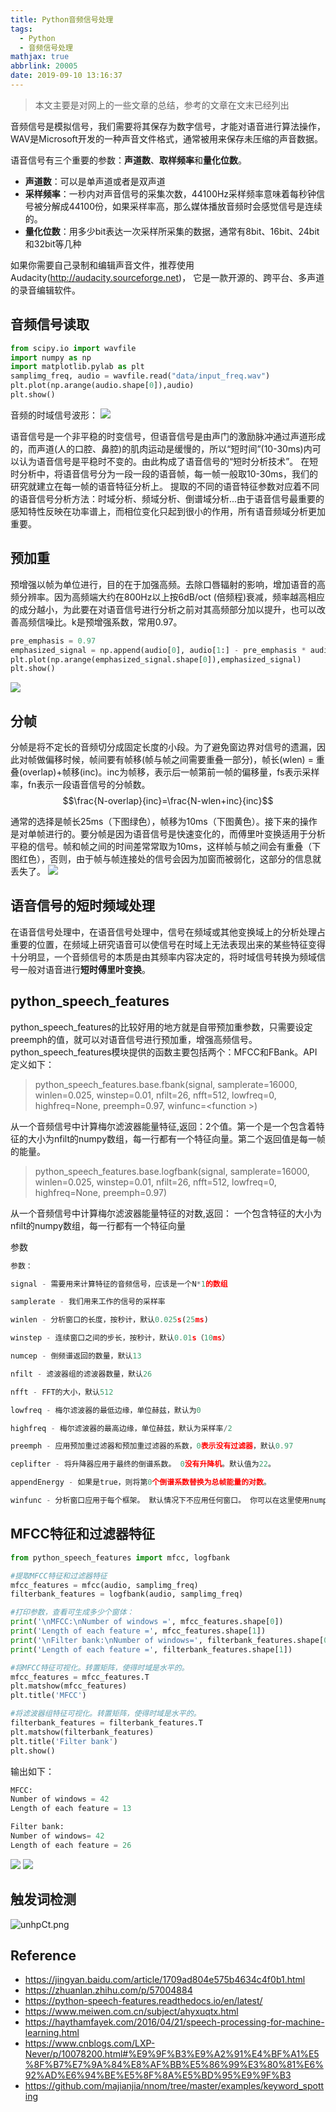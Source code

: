 ```yaml
---
title: Python音频信号处理
tags:
  - Python
  - 音频信号处理
mathjax: true
abbrlink: 20005
date: 2019-09-10 13:16:37
---
```


> 本文主要是对网上的一些文章的总结，参考的文章在文末已经列出

音频信号是模拟信号，我们需要将其保存为数字信号，才能对语音进行算法操作，WAV是Microsoft开发的一种声音文件格式，通常被用来保存未压缩的声音数据。

语音信号有三个重要的参数：**声道数**、**取样频率**和**量化位数**。

- **声道数**：可以是单声道或者是双声道
- **采样频率**：一秒内对声音信号的采集次数，44100Hz采样频率意味着每秒钟信号被分解成44100份，如果采样率高，那么媒体播放音频时会感觉信号是连续的。
- **量化位数**：用多少bit表达一次采样所采集的数据，通常有8bit、16bit、24bit和32bit等几种

如果你需要自己录制和编辑声音文件，推荐使用Audacity(http://audacity.sourceforge.net)， 它是一款开源的、跨平台、多声道的录音编辑软件。

<!--more-->

## 音频信号读取
```python
from scipy.io import wavfile
import numpy as np
import matplotlib.pylab as plt
samplimg_freq, audio = wavfile.read("data/input_freq.wav")
plt.plot(np.arange(audio.shape[0]),audio)
plt.show()
```
音频的时域信号波形：
![](https://i.loli.net/2019/09/10/taJsWjAQe21xb6g.png)

语音信号是一个非平稳的时变信号，但语音信号是由声门的激励脉冲通过声道形成的，而声道(人的口腔、鼻腔)的肌肉运动是缓慢的，所以“短时间”(10-30ms)内可以认为语音信号是平稳时不变的。由此构成了语音信号的“短时分析技术”。
在短时分析中，将语音信号分为一段一段的语音帧，每一帧一般取10-30ms，我们的研究就建立在每一帧的语音特征分析上。
提取的不同的语音特征参数对应着不同的语音信号分析方法：时域分析、频域分析、倒谱域分析...由于语音信号最重要的感知特性反映在功率谱上，而相位变化只起到很小的作用，所有语音频域分析更加重要。
## 预加重
预增强以帧为单位进行，目的在于加强高频。去除口唇辐射的影响，增加语音的高频分辨率。因为高频端大约在800Hz以上按6dB/oct (倍频程)衰减，频率越高相应的成分越小，为此要在对语音信号进行分析之前对其高频部分加以提升，也可以改善高频信噪比。k是预增强系数，常用0.97。

```python
pre_emphasis = 0.97
emphasized_signal = np.append(audio[0], audio[1:] - pre_emphasis * audio[:-1])
plt.plot(np.arange(emphasized_signal.shape[0]),emphasized_signal)
plt.show()
```
![](https://i.loli.net/2019/09/10/hycELdZWD5qo2AH.png)

## 分帧
分帧是将不定长的音频切分成固定长度的小段。为了避免窗边界对信号的遗漏，因此对帧做偏移时候，帧间要有帧移(帧与帧之间需要重叠一部分)，帧长(wlen) = 重叠(overlap)+帧移(inc)。inc为帧移，表示后一帧第前一帧的偏移量，fs表示采样率，fn表示一段语音信号的分帧数。
$$\frac{N-overlap}{inc}=\frac{N-wlen+inc}{inc}$$

通常的选择是帧长25ms（下图绿色），帧移为10ms（下图黄色）。接下来的操作是对单帧进行的。要分帧是因为语音信号是快速变化的，而傅里叶变换适用于分析平稳的信号。帧和帧之间的时间差常常取为10ms，这样帧与帧之间会有重叠（下图红色），否则，由于帧与帧连接处的信号会因为加窗而被弱化，这部分的信息就丢失了。
![](https://i.loli.net/2019/09/10/QA89CdDfL3qibS6.png)

## 语音信号的短时频域处理
在语音信号处理中，在语音信号处理中，信号在频域或其他变换域上的分析处理占重要的位置，在频域上研究语音可以使信号在时域上无法表现出来的某些特征变得十分明显，一个音频信号的本质是由其频率内容决定的，将时域信号转换为频域信号一般对语音进行**短时傅里叶变换**。

## python_speech_features
python_speech_features的比较好用的地方就是自带预加重参数，只需要设定preemph的值，就可以对语音信号进行预加重，增强高频信号。
python_speech_features模块提供的函数主要包括两个：MFCC和FBank。API定义如下：
> python_speech_features.base.fbank(signal, samplerate=16000, winlen=0.025, winstep=0.01, nfilt=26, nfft=512, lowfreq=0, highfreq=None, preemph=0.97, winfunc=<function <lambda>>)

从一个音频信号中计算梅尔滤波器能量特征,返回：2个值。第一个是一个包含着特征的大小为nfilt的numpy数组，每一行都有一个特征向量。第二个返回值是每一帧的能量。

> python_speech_features.base.logfbank(signal, samplerate=16000, winlen=0.025, winstep=0.01, nfilt=26, nfft=512, lowfreq=0, highfreq=None, preemph=0.97)

从一个音频信号中计算梅尔滤波器能量特征的对数,返回： 一个包含特征的大小为nfilt的numpy数组，每一行都有一个特征向量

参数
```python
参数：

signal - 需要用来计算特征的音频信号，应该是一个N*1的数组

samplerate - 我们用来工作的信号的采样率

winlen - 分析窗口的长度，按秒计，默认0.025s(25ms)

winstep - 连续窗口之间的步长，按秒计，默认0.01s（10ms）

numcep - 倒频谱返回的数量，默认13

nfilt - 滤波器组的滤波器数量，默认26

nfft - FFT的大小，默认512

lowfreq - 梅尔滤波器的最低边缘，单位赫兹，默认为0

highfreq - 梅尔滤波器的最高边缘，单位赫兹，默认为采样率/2

preemph - 应用预加重过滤器和预加重过滤器的系数，0表示没有过滤器，默认0.97

ceplifter - 将升降器应用于最终的倒谱系数。 0没有升降机。默认值为22。

appendEnergy - 如果是true，则将第0个倒谱系数替换为总帧能量的对数。

winfunc - 分析窗口应用于每个框架。 默认情况下不应用任何窗口。 你可以在这里使用numpy窗口函数 例如：winfunc=numpy.hamming
```

## MFCC特征和过滤器特征
```python
from python_speech_features import mfcc, logfbank

#提取MFCC特征和过滤器特征
mfcc_features = mfcc(audio, samplimg_freq)
filterbank_features = logfbank(audio, samplimg_freq)

#打印参数，查看可生成多少个窗体：
print('\nMFCC:\nNumber of windows =', mfcc_features.shape[0])
print('Length of each feature =', mfcc_features.shape[1])
print('\nFilter bank:\nNumber of windows=', filterbank_features.shape[0])
print('Length of each feature =', filterbank_features.shape[1])

#将MFCC特征可视化。转置矩阵，使得时域是水平的。
mfcc_features = mfcc_features.T
plt.matshow(mfcc_features)
plt.title('MFCC')

#将滤波器组特征可视化。转置矩阵，使得时域是水平的。
filterbank_features = filterbank_features.T
plt.matshow(filterbank_features)
plt.title('Filter bank')
plt.show()
```
输出如下：
```python
MFCC:
Number of windows = 42
Length of each feature = 13

Filter bank:
Number of windows= 42
Length of each feature = 26
```
![](https://i.loli.net/2019/09/10/9PzrY5gIXxTiM7U.png)
![](https://i.loli.net/2019/09/10/rEyK4ZjAeOLDmC6.png)
## 触发词检测
![unhpCt.png](https://s2.ax1x.com/2019/09/26/unhpCt.png)
## Reference
- https://jingyan.baidu.com/article/1709ad804e575b4634c4f0b1.html
- https://zhuanlan.zhihu.com/p/57004884
- https://python-speech-features.readthedocs.io/en/latest/
- https://www.meiwen.com.cn/subject/ahyxuqtx.html
- https://haythamfayek.com/2016/04/21/speech-processing-for-machine-learning.html
- https://www.cnblogs.com/LXP-Never/p/10078200.html#%E9%9F%B3%E9%A2%91%E4%BF%A1%E5%8F%B7%E7%9A%84%E8%AF%BB%E5%86%99%E3%80%81%E6%92%AD%E6%94%BE%E5%8F%8A%E5%BD%95%E9%9F%B3
- https://github.com/majianjia/nnom/tree/master/examples/keyword_spotting
